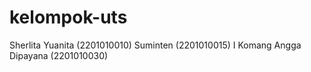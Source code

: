 # kelompok-uts
Sherlita Yuanita (2201010010)
Suminten (2201010015)
I Komang Angga Dipayana (2201010030)
